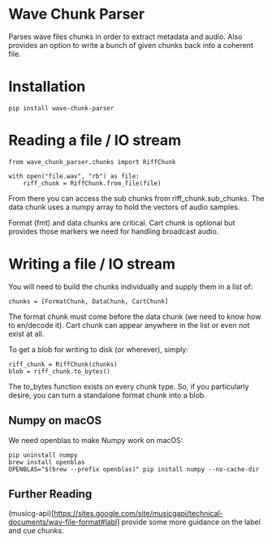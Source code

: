# Wave Chunk Parser

Parses wave files chunks in order to extract metadata and audio. Also provides an option to write a bunch of given chunks back into a coherent file.

# Installation

    pip install wave-chunk-parser

# Reading a file / IO stream

    from wave_chunk_parser.chunks import RiffChunk

    with open("file.wav", "rb") as file:
        riff_chunk = RiffChunk.from_file(file)

From there you can access the sub chunks from riff_chunk.sub_chunks. The data chunk uses a numpy array to hold the vectors of audio samples.

Format (fmt) and data chunks are critical. Cart chunk is optional but provides those markers we need for handling broadcast audio.

# Writing a file / IO stream

You will need to build the chunks individually and supply them in a list of:

    chunks = [FormatChunk, DataChunk, CartChunk]

The format chunk must come before the data chunk (we need to know how to en/decode it). Cart chunk can appear anywhere in the list or even not exist at all.

To get a blob for writing to disk (or wherever), simply:

    riff_chunk = RiffChunk(chunks)
    blob = riff_chunk.to_bytes()

The to_bytes function exists on every chunk type. So, if you particularly desire, you can turn a standalone format chunk into a blob.

## Numpy on macOS

We need openblas to make Numpy work on macOS:

    pip uninstall numpy
    brew install openblas
    OPENBLAS="$(brew --prefix openblas)" pip install numpy --no-cache-dir

## Further Reading

(musicg-api)[https://sites.google.com/site/musicgapi/technical-documents/wav-file-format#labl] provide some more guidance on the label and cue chunks.